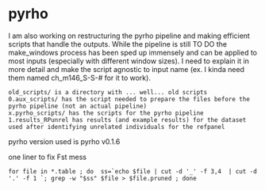 # pyrho 

I am also working on restructuring the pyrho pipeline and making efficient scripts that handle the outputs. 
While the pipeline is still TO DO the make_windows process has been sped up immensely and can be applied to most inputs (especially with different window sizes). 
I need to explain it in more detail and make the script agnostic to input name (ex. I kinda need them named ch_m146_S-S-# for it to work).  

	old_scripts/ is a directory with ... well... old scripts 
	0.aux_scripts/ has the script needed to prepare the files before the pyrho pipeline (not an actual pipeline)
	x.pyrho_scripts/ has the scripts for the pyrho pipeline 
	1.results_RPunrel has results (and example results) for the dataset used after identifying unrelated individuals for the refpanel


pyrho version used is pyrho v0.1.6

one liner to fix Fst mess   

	for file in *.table ; do  ss=`echo $file | cut -d '_' -f 3,4  | cut -d '.' -f 1 `; grep -w "$ss" $file > $file.pruned ; done
